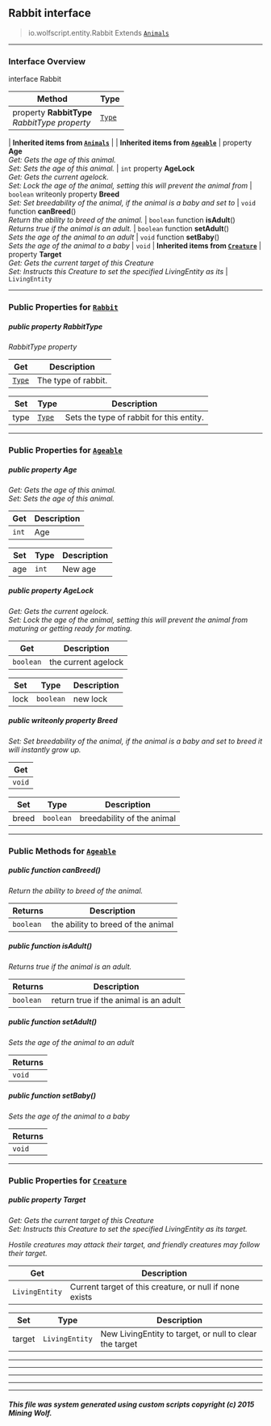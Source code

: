 ## Rabbit __interface__

>io.wolfscript.entity.Rabbit
>Extends [`Animals`](Animals.md)

---

### Interface Overview

interface Rabbit

Method | Type   
--- | :--- 
  property __RabbitType__ <br> _RabbitType property_ | [`Type`](Type.md)
 |
__Inherited items from [`Animals`](Animals.md)__ |
 |
__Inherited items from [`Ageable`](Ageable.md)__ |
  property __Age__ <br> _Get: Gets the age of this animal.<br>Set: Sets the age of this animal._ | `int`
  property __AgeLock__ <br> _Get: Gets the current agelock.<br>Set: Lock the age of the animal, setting this will prevent the animal from_ | `boolean`
 writeonly property __Breed__ <br> _Set: Set breedability of the animal, if the animal is a baby and set to_ | `void`
 function __canBreed__() <br> _Return the ability to breed of the animal._ | `boolean`
 function __isAdult__() <br> _Returns true if the animal is an adult._ | `boolean`
 function __setAdult__() <br> _Sets the age of the animal to an adult_ | `void`
 function __setBaby__() <br> _Sets the age of the animal to a baby_ | `void`
 |
__Inherited items from [`Creature`](Creature.md)__ |
  property __Target__ <br> _Get: Gets the current target of this Creature<br>Set: Instructs this Creature to set the specified LivingEntity as its_ | `LivingEntity`









---


### Public Properties for [`Rabbit`](Rabbit.md)

##### <a id='rabbittype'></a>public   property __RabbitType__

_RabbitType property_

Get | Description
--- | --- 
[`Type`](Type.md) | The type of rabbit.

Set | Type | Description  
--- | --- | --- 
type | [`Type`](Type.md) | Sets the type of rabbit for this entity.


---

### Public Properties for [`Ageable`](Ageable.md)

##### <a id='age'></a>public   property __Age__

_Get: Gets the age of this animal.<br>Set: Sets the age of this animal._

Get | Description
--- | --- 
`int` | Age

Set | Type | Description  
--- | --- | --- 
age | `int` | New age


##### <a id='agelock'></a>public   property __AgeLock__

_Get: Gets the current agelock.<br>Set: Lock the age of the animal, setting this will prevent the animal from maturing or getting ready for mating._

Get | Description
--- | --- 
`boolean` | the current agelock

Set | Type | Description  
--- | --- | --- 
lock | `boolean` | new lock


##### <a id='breed'></a>public  writeonly property __Breed__

_Set: Set breedability of the animal, if the animal is a baby and set to breed it will instantly grow up._

Get | 
--- | 
`void` |

Set | Type | Description  
--- | --- | --- 
breed | `boolean` | breedability of the animal


---

### Public Methods for [`Ageable`](Ageable.md)

##### <a id='canbreed'></a>public  function __canBreed__()

_Return the ability to breed of the animal._

Returns | Description
--- | --- 
`boolean` | the ability to breed of the animal


##### <a id='isadult'></a>public  function __isAdult__()

_Returns true if the animal is an adult._

Returns | Description
--- | --- 
`boolean` | return true if the animal is an adult


##### <a id='setadult'></a>public  function __setAdult__()

_Sets the age of the animal to an adult_

Returns | 
--- | 
`void` |


##### <a id='setbaby'></a>public  function __setBaby__()

_Sets the age of the animal to a baby_

Returns | 
--- | 
`void` |


---

### Public Properties for [`Creature`](Creature.md)

##### <a id='target'></a>public   property __Target__

_Get: Gets the current target of this Creature<br>Set: Instructs this Creature to set the specified LivingEntity as its target. <p> Hostile creatures may attack their target, and friendly creatures may follow their target._

Get | Description
--- | --- 
`LivingEntity` | Current target of this creature, or null if none exists

Set | Type | Description  
--- | --- | --- 
target | `LivingEntity` | New LivingEntity to target, or null to clear the target


---
---


---


---


---


##### This file was system generated using custom scripts copyright (c) 2015 Mining Wolf.
	

